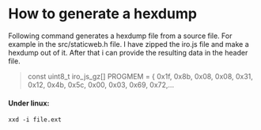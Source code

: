 # How to generate a hexdump

Following command generates a hexdump file from a source file.
For example in the src/staticweb.h file. I have zipped the iro.js file and make a hexdump out of it. After that i can provide the resulting data in the header file.

> const uint8_t iro_js_gz[] PROGMEM = {
  0x1f, 0x8b, 0x08, 0x08, 0x31, 0x12, 0x4b, 0x5c, 0x00, 0x03, 0x69, 0x72,...

#### Under linux:

```
xxd -i file.ext
```
